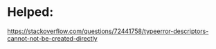 # Helped:
https://stackoverflow.com/questions/72441758/typeerror-descriptors-cannot-not-be-created-directly
